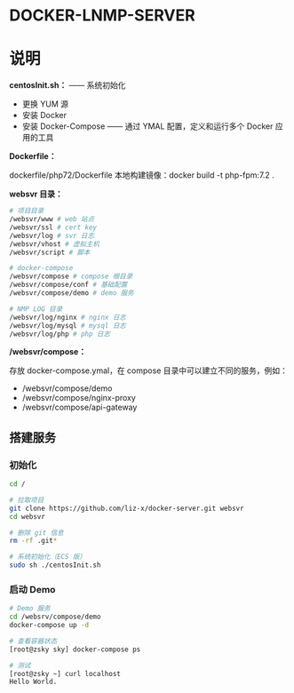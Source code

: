 # DOCKER-LNMP-SERVER

# 说明

**centosInit.sh：**
—— 系统初始化

- 更换 YUM 源
- 安装 Docker
- 安装 Docker-Compose —— 通过 YMAL 配置，定义和运行多个 Docker 应用的工具



**Dockerfile：**

dockerfile/php72/Dockerfile
本地构建镜像：docker build -t php-fpm:7.2 .



**websvr 目录：**

```sh
# 项目目录
/websvr/www # web 站点
/websvr/ssl # cert key
/websvr/log # svr 日志
/websvr/vhost # 虚拟主机
/websvr/script # 脚本

# docker-compose
/websvr/compose # compose 根目录
/websvr/compose/conf # 基础配置
/websvr/compose/demo # demo 服务

# NMP LOG 目录
/websvr/log/nginx # nginx 日志
/websvr/log/mysql # mysql 日志
/websvr/log/php # php 日志
```



**/websvr/compose：**

存放 docker-compose.ymal，在 compose 目录中可以建立不同的服务，例如：

- /websvr/compose/demo
- /websvr/compose/nginx-proxy
- /websvr/compose/api-gateway



## 搭建服务

### 初始化

```sh
cd /

# 拉取项目
git clone https://github.com/liz-x/docker-server.git websvr
cd websvr

# 删除 git 信息
rm -rf .git*

# 系统初始化（ECS 版）
sudo sh ./centosInit.sh
```

### 启动 Demo

```sh
# Demo 服务
cd /websrv/compose/demo
docker-compose up -d

# 查看容器状态
[root@zsky sky] docker-compose ps

# 测试
[root@zsky ~] curl localhost
Hello World.
```
